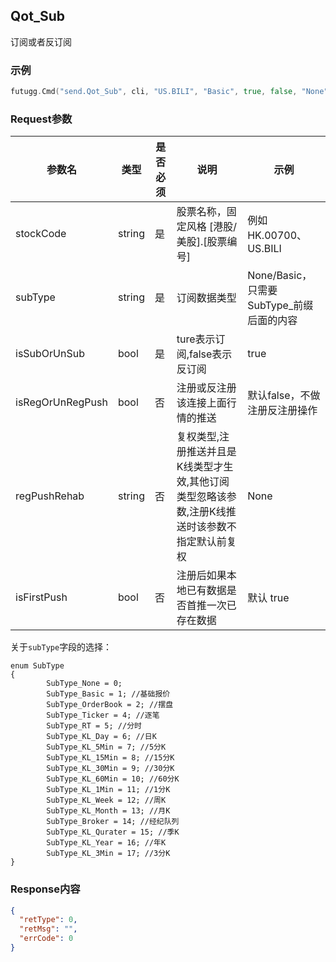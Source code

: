## Qot_Sub

订阅或者反订阅

### 示例

```go
futugg.Cmd("send.Qot_Sub", cli, "US.BILI", "Basic", true, false, "None", true)
```

### Request参数

参数名  | 类型  | 是否必须 | 说明      | 示例
------- | ---- | -------- | -------  | ---------
stockCode | string | 是 | 股票名称，固定风格 [港股/美股].[股票编号] | 例如 HK.00700、US.BILI
subType | string | 是 | 订阅数据类型 | None/Basic，只需要SubType_前缀后面的内容
isSubOrUnSub | bool | 是 | ture表示订阅,false表示反订阅 | true
isRegOrUnRegPush | bool | 否 | 注册或反注册该连接上面行情的推送 | 默认false，不做注册反注册操作
regPushRehab | string | 否 | 复权类型,注册推送并且是K线类型才生效,其他订阅类型忽略该参数,注册K线推送时该参数不指定默认前复权 | None
isFirstPush | bool | 否 | 注册后如果本地已有数据是否首推一次已存在数据 | 默认 true 


关于`subType`字段的选择：

```
enum SubType
{
        SubType_None = 0;
        SubType_Basic = 1; //基础报价
        SubType_OrderBook = 2; //摆盘
        SubType_Ticker = 4; //逐笔
        SubType_RT = 5; //分时
        SubType_KL_Day = 6; //日K
        SubType_KL_5Min = 7; //5分K
        SubType_KL_15Min = 8; //15分K
        SubType_KL_30Min = 9; //30分K
        SubType_KL_60Min = 10; //60分K
        SubType_KL_1Min = 11; //1分K
        SubType_KL_Week = 12; //周K
        SubType_KL_Month = 13; //月K
        SubType_Broker = 14; //经纪队列
        SubType_KL_Qurater = 15; //季K
        SubType_KL_Year = 16; //年K
        SubType_KL_3Min = 17; //3分K
}
```


### Response内容

```json 
{
  "retType": 0,
  "retMsg": "",
  "errCode": 0
}
```


